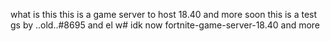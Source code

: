 what is this this is a game server to host 18.40 and more soon this is a test gs by ..old..#8695 and el w# idk now fortnite-game-server-18.40 and more
